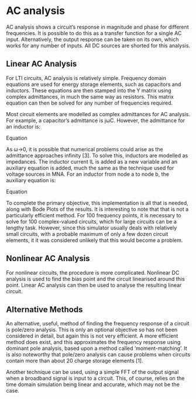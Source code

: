# AC analysis

AC analysis shows a circuit’s response in magnitude and phase for different frequencies. It is possible to do this as a transfer function for a single AC input. Alternatively, the output response can be taken on its own, which works for any number of inputs. All DC sources are shorted for this analysis.

## Linear AC Analysis

For LTI circuits, AC analysis is relatively simple. Frequency domain equations are used for energy storage elements, such as capacitors and inductors. These equations are then stamped into the Y matrix using complex admittances, in much the same way as resistors. This matrix equation can then be solved for any number of frequencies required.

Most circuit elements are modelled as complex admittances for AC analysis. For example, a capacitor’s admittance is jωC. However, the admittance for an inductor is:

Equation 

As ω→0, it is possible that numerical problems could arise as the admittance approaches infinity [3]. To solve this, inductors are modelled as impedances. The inductor current IL is added as a new variable and an auxiliary equation is added, much the same as the technique used for voltage sources in MNA. For an inductor from node a to node b, the auxiliary equation is:

Equation 

To complete the primary objective, this implementation is all that is needed, along with Bode Plots of the results. It is interesting to note that that is not a particularly efficient method. For 100 frequency points, it is necessary to solve for 100 complex-valued circuits, which for large circuits can be a lengthy task. However, since this simulator usually deals with relatively small circuits, with a probable maximum of only a few dozen circuit elements, it it was considered unlikely that this would become a problem.

## Nonlinear AC Analysis

For nonlinear circuits, the procedure is more complicated.  Nonlinear DC analysis is used to find the bias point and the circuit linearised around this point. Linear AC analysis can then be used to analyse the resulting linear circuit.

## Alternative Methods

An alternative, useful, method of finding the frequency response of a circuit is pole/zero analysis. This is only an optional objective so has not been considered in detail, but again this is not very efficient. A more efficient method does exist, and this approximates the frequency response using dominant pole analysis, based upon a method called ‘moment-matching’. It is also noteworthy that pole/zero analysis can cause problems when circuits contain more than about 20 charge storage elements [1].

Another technique can be used, using a simple FFT of the output signal when a broadband signal is input to a circuit. This, of course, relies on the time domain simulation being linear and accurate, which may not be the case.
